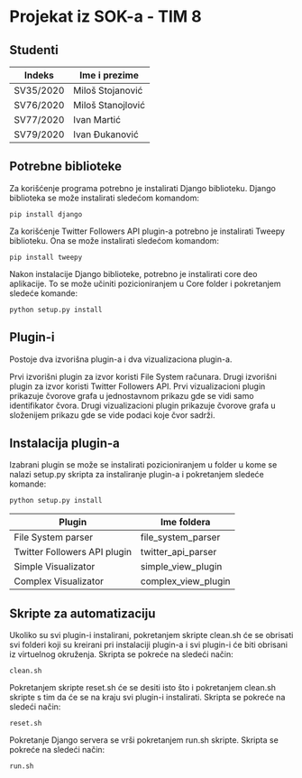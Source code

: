 # Projekat iz SOK-a - TIM 8

## Studenti

| Indeks | Ime i prezime |
| ------ | ------ |
| SV35/2020 | Miloš Stojanović |
| SV76/2020 | Miloš Stanojlović |
| SV77/2020 | Ivan Martić |
| SV79/2020 | Ivan Đukanović |

## Potrebne biblioteke

Za korišćenje programa potrebno je instalirati Django biblioteku.
Django biblioteka se može instalirati sledećom komandom:
```
pip install django
```
Za korišćenje Twitter Followers API plugin-a potrebno je instalirati Tweepy biblioteku. Ona se može instalirati sledećom komandom:
```
pip install tweepy
```

Nakon instalacije Django biblioteke, potrebno je instalirati core deo aplikacije. To se može učiniti pozicioniranjem u Core folder i pokretanjem sledeće komande:
```
python setup.py install
```

## Plugin-i

Postoje dva izvorišna plugin-a i dva vizualizaciona plugin-a. 

Prvi izvorišni plugin za izvor koristi File System računara.
Drugi izvorišni plugin za izvor koristi Twitter Followers API.
Prvi vizualizacioni plugin prikazuje čvorove grafa u jednostavnom prikazu gde se vidi samo identifikator čvora.
Drugi vizualizacioni plugin prikazuje čvorove grafa u složenijem prikazu gde se vide podaci koje čvor sadrži.

## Instalacija plugin-a

Izabrani plugin se može se instalirati pozicioniranjem u folder u kome se nalazi setup.py skripta za instaliranje plugin-a i pokretanjem sledeće komande:
```
python setup.py install
```

| Plugin | Ime foldera |
| ------ | ------ |
| File System parser | file_system_parser |
| Twitter Followers API plugin | twitter_api_parser |
| Simple Visualizator | simple_view_plugin |
| Complex Visualizator | complex_view_plugin |

## Skripte za automatizaciju

Ukoliko su svi plugin-i instalirani, pokretanjem skripte clean.sh će se obrisati svi folderi koji su kreirani pri instalaciji plugin-a i svi plugin-i će biti obrisani iz virtuelnog okruženja. Skripta se pokreće na sledeći način:
```
clean.sh
```

Pokretanjem skripte reset.sh će se desiti isto što i pokretanjem clean.sh skripte s tim da će se na kraju svi plugin-i instalirati. Skripta se pokreće na sledeći način:
```
reset.sh
```

Pokretanje Django servera se vrši pokretanjem run.sh skripte. Skripta se pokreće na sledeći način:
```
run.sh
```
